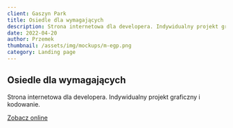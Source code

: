 ```yaml
---
client: Gaszyn Park
title: Osiedle dla wymagających
description: Strona internetowa dla developera. Indywidualny projekt graficzny i kodowanie.  
date: 2022-04-20
author: Przemek
thumbnail: /assets/img/mockups/m-egp.png
category: Landing page
---
```


## Osiedle dla wymagających

Strona internetowa dla developera. Indywidualny projekt graficzny i kodowanie.  

<a href="https://gaszynpark.pl/" title="Zobacz online" target="_blank" class="button" rel="nofollow">Zobacz online</a>